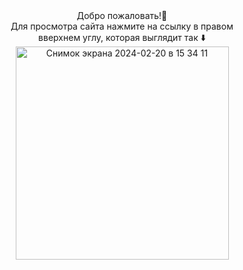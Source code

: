<div class="tеxt" align="center">
  Добро пожаловать!🍒 <br>
  Для просмотра сайта нажмите на ссылку в правом <br>вверхнем углу,
  которая выглядит так ⬇️
</div>
<div class="screen" align="center">
  <img width="341" alt="Снимок экрана 2024-02-20 в 15 34 11" src="https://github.com/KwikyKu/wordpress/assets/123667735/ad7ed97a-f76f-4d28-baf7-a4893e17c538">
</div>

